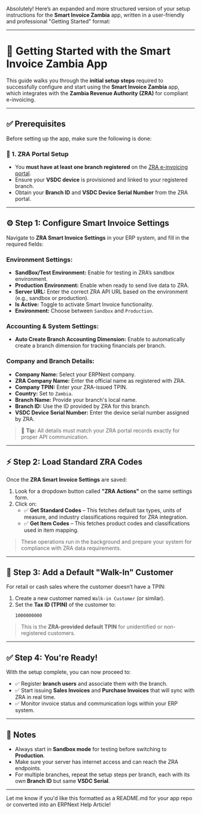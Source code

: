 Absolutely! Here’s an expanded and more structured version of your setup instructions for the **Smart Invoice Zambia** app, written in a user-friendly and professional "Getting Started" format:

---

# 🚀 Getting Started with the Smart Invoice Zambia App

This guide walks you through the **initial setup steps** required to successfully configure and start using the **Smart Invoice Zambia** app, which integrates with the **Zambia Revenue Authority (ZRA)** for compliant e-invoicing.

---

## ✅ Prerequisites

Before setting up the app, make sure the following is done:

### 🔹 1. ZRA Portal Setup
- You **must have at least one branch registered** on the [ZRA e-invoicing portal](https://www.zra.org.zm/).
- Ensure your **VSDC device** is provisioned and linked to your registered branch.
- Obtain your **Branch ID** and **VSDC Device Serial Number** from the ZRA portal.

---

## ⚙️ Step 1: Configure Smart Invoice Settings

Navigate to **ZRA Smart Invoice Settings** in your ERP system, and fill in the required fields:

### Environment Settings:
- **SandBox/Test Environment:** Enable for testing in ZRA’s sandbox environment.
- **Production Environment:** Enable when ready to send live data to ZRA.
- **Server URL:** Enter the correct ZRA API URL based on the environment (e.g., sandbox or production).
- **Is Active:** Toggle to activate Smart Invoice functionality.
- **Environment:** Choose between `Sandbox` and `Production`.

### Accounting & System Settings:
- **Auto Create Branch Accounting Dimension:** Enable to automatically create a branch dimension for tracking financials per branch.

### Company and Branch Details:
- **Company Name:** Select your ERPNext company.
- **ZRA Company Name:** Enter the official name as registered with ZRA.
- **Company TPIN:** Enter your ZRA-issued TPIN.
- **Country:** Set to `Zambia`.
- **Branch Name:** Provide your branch's local name.
- **Branch ID:** Use the ID provided by ZRA for this branch.
- **VSDC Device Serial Number:** Enter the device serial number assigned by ZRA.

> 📝 **Tip:** All details must match your ZRA portal records exactly for proper API communication.

---

## ⚡ Step 2: Load Standard ZRA Codes

Once the **ZRA Smart Invoice Settings** are saved:

1. Look for a dropdown button called **"ZRA Actions"** on the same settings form.
2. Click on:
   - ✅ **Get Standard Codes** – This fetches default tax types, units of measure, and industry classifications required for ZRA integration.
   - ✅ **Get Item Codes** – This fetches product codes and classifications used in item mapping.

> These operations run in the background and prepare your system for compliance with ZRA data requirements.

---

## 👤 Step 3: Add a Default "Walk-In" Customer

For retail or cash sales where the customer doesn’t have a TPIN:

1. Create a new customer named `Walk-in Customer` (or similar).
2. Set the **Tax ID (TPIN)** of the customer to:  
   ```
   1000000000
   ```

> This is the **ZRA-provided default TPIN** for unidentified or non-registered customers.

---

## ✅ Step 4: You're Ready!

With the setup complete, you can now proceed to:
- ✅ Register **branch users** and associate them with the branch.
- ✅ Start issuing **Sales Invoices** and **Purchase Invoices** that will sync with ZRA in real time.
- ✅ Monitor invoice status and communication logs within your ERP system.

---

## 🧠 Notes

- Always start in **Sandbox mode** for testing before switching to **Production**.
- Make sure your server has internet access and can reach the ZRA endpoints.
- For multiple branches, repeat the setup steps per branch, each with its own **Branch ID** but same  **VSDC Serial**.

---

Let me know if you'd like this formatted as a README.md for your app repo or converted into an ERPNext Help Article!